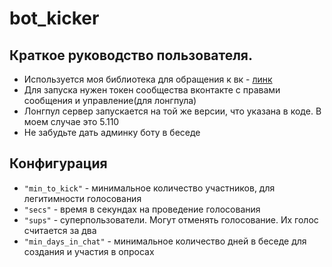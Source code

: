 # bot_kicker
## Краткое руководство пользователя.
- Используется моя библиотека для обращения к вк - [линк](github.com/CptIdea/go-vk-api)
- Для запуска нужен токен сообщества вконтакте с правами сообщения и управление(для лонгпула)
- Лонгпул сервер запускается на той же версии, что указана в коде. В моем случае это 5.110
- Не забудьте дать админку боту в беседе
## Конфигурация
- `` "min_to_kick" `` - минимальное количество участников, для легитимности голосования
- `` "secs" `` - время в секундах на проведение голосования
- `` "sups" `` - суперпользователи. Могут отменять голосование. Их голос считается за два
- `` "min_days_in_chat" `` - минимальное количество дней в беседе для создания и участия в опросах
